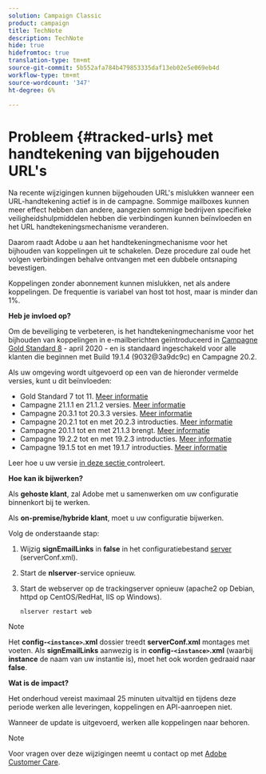 ```yaml
---
solution: Campaign Classic
product: campaign
title: TechNote
description: TechNote
hide: true
hidefromtoc: true
translation-type: tm+mt
source-git-commit: 5b552afa784b479853335daf13eb02e5e069eb4d
workflow-type: tm+mt
source-wordcount: '347'
ht-degree: 6%

---
```


# Probleem {#tracked-urls} met handtekening van bijgehouden URL&#39;s

Na recente wijzigingen kunnen bijgehouden URL&#39;s mislukken wanneer een URL-handtekening actief is in de campagne. Sommige mailboxes kunnen meer effect hebben dan andere, aangezien sommige bedrijven specifieke veiligheidshulpmiddelen hebben die verbindingen kunnen beïnvloeden en het URL handtekeningsmechanisme veranderen.

Daarom raadt Adobe u aan het handtekeningmechanisme voor het bijhouden van koppelingen uit te schakelen. Deze procedure zal oude het volgen verbindingen behalve ontvangen met een dubbele ontsnaping bevestigen.

Koppelingen zonder abonnement kunnen mislukken, net als andere koppelingen. De frequentie is variabel van host tot host, maar is minder dan 1%.

**Heb je invloed op?**

Om de beveiliging te verbeteren, is het handtekeningmechanisme voor het bijhouden van koppelingen in e-mailberichten geïntroduceerd in [Campagne Gold Standard 8](../rn/using/gold-standard.md#gs8) - april 2020 - en is standaard ingeschakeld voor alle klanten die beginnen met Build 19.1.4 (9032@3a9dc9c) en Campagne 20.2.

Als uw omgeving wordt uitgevoerd op een van de hieronder vermelde versies, kunt u dit beïnvloeden:

* Gold Standard 7 tot 11. [Meer informatie](../rn/using/gold-standard.md)
* Campagne 21.1.1 en 21.1.2 versies. [Meer informatie](../rn/using/latest-release.md)
* Campagne 20.3.1 tot 20.3.3 versies. [Meer informatie](../rn/using/release--20-3.md)
* Campagne 20.2.1 tot en met 20.2.3 introducties. [Meer informatie](../rn/using/release--20-2.md)
* Campagne 20.1.1 tot en met 21.1.3 brengt. [Meer informatie](../rn/using/release--20-1.md)
* Campagne 19.2.2 tot en met 19.2.3 introducties. [Meer informatie](../rn/using/release--19-2.md)
* Campagne 19.1.5 tot en met 19.1.7 introducties. [Meer informatie](../rn/using/release--19-1.md)

Leer hoe u uw versie [in deze sectie ](../platform/using/launching-adobe-campaign.md#getting-your-campaign-version) controleert.

**Hoe kan ik bijwerken?**

Als **gehoste klant**, zal Adobe met u samenwerken om uw configuratie binnenkort bij te werken.

Als **on-premise/hybride klant**, moet u uw configuratie bijwerken.

Volg de onderstaande stap:

1. Wijzig **signEmailLinks** in **false** in het configuratiebestand [server](../installation/using/the-server-configuration-file.md) (serverConf.xml).
1. Start de **nlserver**-service opnieuw.
1. Start de webserver op de trackingserver opnieuw (apache2 op Debian, httpd op CentOS/RedHat, IIS op Windows).

   ```
   nlserver restart web
   ```

>[!NOTE]
>
>Het **config-`<instance>`.xml** dossier treedt **serverConf.xml** montages met voeten. Als **signEmailLinks** aanwezig is in **config-`<instance>`.xml** (waarbij **instance** de naam van uw instantie is), moet het ook worden gedraaid naar **false**.


**Wat is de impact?**

Het onderhoud vereist maximaal 25 minuten uitvaltijd en tijdens deze periode werken alle leveringen, koppelingen en API-aanroepen niet.

Wanneer de update is uitgevoerd, werken alle koppelingen naar behoren.

>[!NOTE]
>
>Voor vragen over deze wijzigingen neemt u contact op met [Adobe Customer Care](https://helpx.adobe.com/nl/enterprise/admin-guide.html/enterprise/using/support-for-experience-cloud.ug.html).

